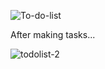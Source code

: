 ![To-do-list](https://github.com/Aravind7891/To-Do-List/assets/157308451/8c9122f9-37ca-4291-8ee9-5a1bb9c2af72)

After making tasks...


![todolist-2](https://github.com/Aravind7891/To-Do-List/assets/157308451/33514cca-3275-4686-8fb2-767c95e74ab8)
